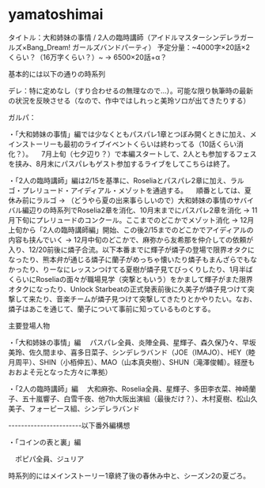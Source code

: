 # yamatoshimai
タイトル：大和姉妹の事情 / 2人の臨時講師（アイドルマスターシンデレラガールズ×Bang_Dream! ガールズバンドパーティ）
予定分量：~4000字×20話×2　くらい？（16万字くらい？）~ → 6500×20話+α？


基本的には以下の通りの時系列

デレ：特に定めなし（すり合わせるの無理なので…）。可能な限り執筆時の最新の状況を反映させる（なので、作中ではしれっと美玲ソロが出てきたりする）

ガルパ：

・「大和姉妹の事情」編では少なくともパスパレ1章とつぼみ開くときに加え、メインストーリーも最初のライブイベントくらいは終わってる（10話くらい消化？）。
　7月上旬（七夕辺り？）で本編スタートして、2人とも参加するフェスを挟み、8月末にパスパレもゲスト参加するライブをしてこちらは終了。

・「2人の臨時講師」編は2/15を基準に、Roseliaとパスパレ2章に加え、ラルゴ・プレリュード・アイディアル・メゾットを通過する。
　順番としては、夏休み前にラルゴ -> （どうやら夏の出来事らしいので）大和姉妹の事情のサバイバル編辺りの時系列でRoselia2章を消化、10月末までにパスパレ2章を消化 -> 11月下旬にプレリュードのコンクール。ここまでのどこかでメゾット消化
 -> 12月上旬から「2人の臨時講師編」開始、この後2/15までのどこかでアイディアルの内容も挟んでいく -> 12月中旬のどこかで、麻弥から友希那を仲介しての依頼が入り、12/20前後に燐子合流。以下本番までに輝子が燐子の登場で限界オタクになったり、熊本弁が通じる燐子に蘭子がめっちゃ懐いたり燐子もまんざらでもなかったり、りーなにレッスンつけてる夏樹が燐子見てびっくりしたり、1月半ばくらいにRoseliaの面々が職場見学（突撃ともいう）をかまして輝子がまた限界オタクになったり、Unlock Starbeatの正式発表前後に久美子が燐子見つけて突撃して来たり、音楽チームが燐子見つけて突撃してきたりとかやりたい。なお、燐子はあこを通じて、蘭子について事前に知っているものとする。

主要登場人物

・「大和姉妹の事情」編
　パスパレ全員、炎陣全員、星輝子、森久保乃々、早坂美玲、佐久間まゆ、喜多日菜子、シンデレラバンド（JOE（IMAJO）、HEY（睦月周平）、SHIN（小栢伸五）、MAO（山本真央樹）、SHUN（滝澤俊輔）。経歴もおおよそ元となった方々に準拠）

・「2人の臨時講師」編
　大和麻弥、Roselia全員、星輝子、多田李衣菜、神崎蘭子、五十嵐響子、白雪千夜、他7th大阪出演組（最後だけ？）、木村夏樹、松山久美子、フォーピース組、シンデレラバンド

-----------------------以下番外編構想

・「コインの表と裏」編

　ポピパ全員、ジュリア
  
  時系列的にはメインストーリー1章終了後の春休み中と、シーズン2の夏ごろ。
